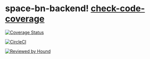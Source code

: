 # space-bn-backend! [check-code-coverage](https://img.shields.io/badge/space--bn-backend-yellowgreen)

[![Coverage Status](https://coveralls.io/repos/github/atlp-rwanda/space-bn-backend/badge.svg?branch=develop)](https://coveralls.io/github/atlp-rwanda/space-bn-backend?branch=develop)

[![CircleCI](https://circleci.com/gh/atlp-rwanda/space-bn-backend.svg?style=svg)](https://circleci.com/gh/atlp-rwanda/space-bn-backend)



[![Reviewed by Hound](https://img.shields.io/badge/Reviewed_by-Hound-8E64B0.svg)](https://houndci.com)
